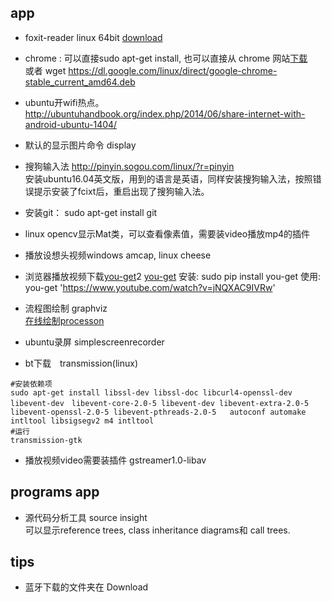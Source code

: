 ## app
- foxit-reader linux 64bit [download](https://www.foxitsoftware.com/products/pdf-reader/)
- chrome : 可以直接sudo apt-get install, 也可以直接从 chrome 网站[下载](https://www.chrome64bit.com/)  
    或者 wget https://dl.google.com/linux/direct/google-chrome-stable_current_amd64.deb
- ubuntu开wifi热点。 http://ubuntuhandbook.org/index.php/2014/06/share-internet-with-android-ubuntu-1404/
- 默认的显示图片命令  display
- 搜狗输入法  http://pinyin.sogou.com/linux/?r=pinyin  
    安装ubuntu16.04英文版，用到的语言是英语，同样安装搜狗输入法，按照错误提示安装了fcixt后，重启出现了搜狗输入法。
- 安装git： sudo apt-get install git
- linux opencv显示Mat类，可以查看像素值，需要装video播放mp4的插件
- 播放设想头视频windows amcap, linux cheese
- 浏览器播放视频下载[you-get](https://you-get.org/#you-get)2
    [you-get](https://www.zhihu.com/question/51714507)
    安装: sudo pip install you-get
    使用: you-get 'https://www.youtube.com/watch?v=jNQXAC9IVRw'
- 流程图绘制 graphviz  
    [在线绘制processon](http://processon.com/diagraming/59589ac2e4b0a77c5ae8d900)

- ubuntu录屏 simplescreenrecorder

- bt下载　transmission(linux)
```shell
#安装依赖项
sudo apt-get install libssl-dev libssl-doc libcurl4-openssl-dev libevent-dev　libevent-core-2.0-5 libevent-dev libevent-extra-2.0-5 libevent-openssl-2.0-5 libevent-pthreads-2.0-5   autoconf automake intltool libsigsegv2 m4 intltool
#运行
transmission-gtk
```
- 播放视频video需要装插件
gstreamer1.0-libav


## programs app
- 源代码分析工具 source insight  
    可以显示reference trees, class inheritance diagrams和 call trees.

## tips
- 蓝牙下载的文件夹在 Download
